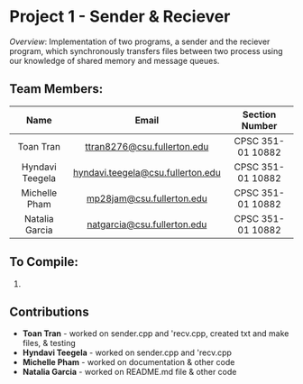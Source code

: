 # Project 1 - Sender & Reciever
  
  *Overview*: Implementation of two programs, a sender and the reciever program, which synchronously transfers files between two process using our knowledge of shared memory and message queues.

## Team Members:
| **Name** | **Email** | **Section Number** |
| :---: | :---: | :-----------: |
| Toan Tran | <ttran8276@csu.fullerton.edu> | CPSC 351-01 10882 |
| Hyndavi Teegela | <hyndavi.teegela@csu.fullerton.edu> | CPSC 351-01 10882 |
| Michelle Pham | <mp28jam@csu.fullerton.edu> | CPSC 351-01 10882 |
| Natalia Garcia | <natgarcia@csu.fullerton.edu> | CPSC 351-01 10882 |


## To Compile:
1. 

## Contributions
* **Toan Tran** - worked on sender.cpp and 'recv.cpp, created txt and make files, & testing
* **Hyndavi Teegela** - worked on sender.cpp and 'recv.cpp
* **Michelle Pham** - worked on documentation & other code
* **Natalia Garcia** - worked on README.md file & other code